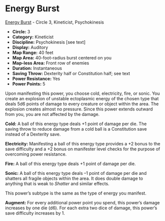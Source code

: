 # Energy Burst

[Energy Burst](/Psionics/E/EnergyBurst.md) - Circle 3, Kineticist, Psychokinesis

- **Circle:** 3
- **Category:** Kineticist
- **Discipline:** Psychokinesis [see text]
- **Display:** Auditory
- **Map Range:** 40 feet
- **Map Area:** 40-foot-radius burst centered on you
- **Map-less Area:** Front row of enemies
- **Duration:** Instantaneous
- **Saving Throw:** Dexterity half or Constitution half; see text
- **Power Resistance:** Yes
- **Power Points:** 5

Upon manifesting this power, you choose cold, electricity, fire, or sonic. You create an explosion of unstable ectoplasmic energy of the chosen type that deals 5d6 points of damage to every creature or object within the area. The explosion creates almost no pressure. Since this power extends outward from you, you are not affected by the damage.

**Cold:** A ball of this energy type deals +1 point of damage per die. The saving throw to reduce damage from a cold ball is a Constitution save instead of a Dexterity save.

**Electricity:** Manifesting a ball of this energy type provides a +2 bonus to the save difficulty and a +2 bonus on manifester level checks for the purpose of overcoming power resistance.

**Fire:** A ball of this energy type deals +1 point of damage per die. 

**Sonic:** A ball of this energy type deals –1 point of damage per die and shatters all fragile objects within the area. It does double damage to anything that is weak to *Shatter* and similar effects.

This power’s subtype is the same as the type of energy you manifest. 

**Augment:** For every additional power point you spend, this power’s damage increases by one die (d6). For each extra two dice of damage, this power’s save difficulty increases by 1. 
